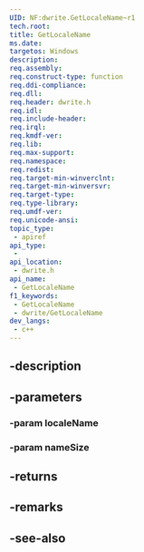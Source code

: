 ```yaml
---
UID: NF:dwrite.GetLocaleName~r1
tech.root: 
title: GetLocaleName
ms.date: 
targetos: Windows
description: 
req.assembly: 
req.construct-type: function
req.ddi-compliance: 
req.dll: 
req.header: dwrite.h
req.idl: 
req.include-header: 
req.irql: 
req.kmdf-ver: 
req.lib: 
req.max-support: 
req.namespace: 
req.redist: 
req.target-min-winverclnt: 
req.target-min-winversvr: 
req.target-type: 
req.type-library: 
req.umdf-ver: 
req.unicode-ansi: 
topic_type:
 - apiref
api_type:
 - 
api_location:
 - dwrite.h
api_name:
 - GetLocaleName
f1_keywords:
 - GetLocaleName
 - dwrite/GetLocaleName
dev_langs:
 - c++
---
```


## -description

## -parameters

### -param localeName

### -param nameSize

## -returns

## -remarks

## -see-also

